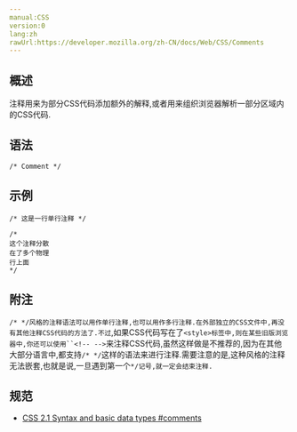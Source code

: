 ```yaml
---
manual:CSS
version:0
lang:zh
rawUrl:https://developer.mozilla.org/zh-CN/docs/Web/CSS/Comments
---
```






## 概述<a name="概述"></a>


注释用来为部分CSS代码添加额外的解释,或者用来组织浏览器解析一部分区域内的CSS代码.


## 语法<a name="语法"></a>

```
/* Comment */
```

## 示例<a name="示例"></a>

```
/* 这是一行单行注释 */

/*
这个注释分散
在了多个物理
行上面
*/
```

## 附注<a name="附注"></a>


`/* */风格的注释语法可以用作单行注释,也可以用作多行注释.在外部独立的CSS文件中,再没有其他注释CSS代码的方法了.不过`,如果CSS代码写在了`<style>标签中,则在某些旧版浏览器中,你还可以使用``<!-- -->`来注释CSS代码,虽然这样做是不推荐的,因为在其他大部分语言中,都支持`/* */`这样的语法来进行注释.需要注意的是,这种风格的注释无法嵌套,也就是说,一旦遇到第一个`*/记号,就一定会结束注释.`


## 规范<a name="规范"></a>

* [CSS 2.1 Syntax and basic data types #comments](%32804 "")



